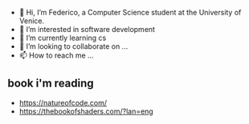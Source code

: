 - 👋 Hi, I’m Federico, a Computer Science student at the University of Venice.
- 👀 I’m interested in software development
- 🌱 I’m currently learning cs
- 💞️ I’m looking to collaborate on ...
- 📫 How to reach me ...
## book i'm reading
- https://natureofcode.com/
- https://thebookofshaders.com/?lan=eng

<!---
chicco4/chicco4 is a ✨ special ✨ repository because its `README.md` (this file) appears on your GitHub profile.
You can click the Preview link to take a look at your changes.
--->
